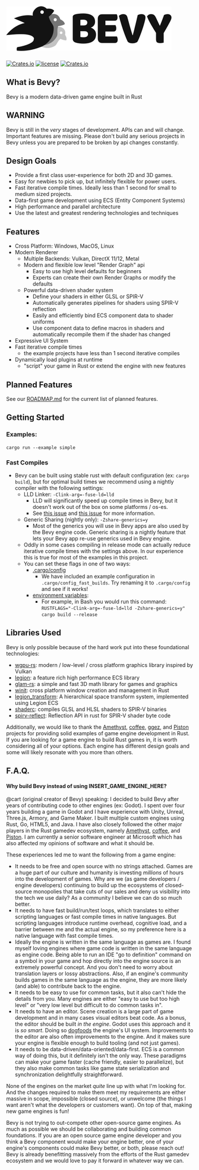 # ![Bevy](assets/temp_bevy_logo.png)
[![Crates.io](https://img.shields.io/crates/v/bevy.svg)](https://crates.io/crates/bevy)
[![license](https://img.shields.io/badge/license-MIT-blue.svg)](https://github.com/bevyengine/bevy/LICENSE)
[![Crates.io](https://img.shields.io/crates/d/bevy.svg)](https://crates.io/crates/bevy)

## What is Bevy?

Bevy is a modern data-driven game engine built in Rust

## WARNING

Bevy is still in the _very_ stages of development. APIs can and will change. Important features are missing. Please don't build any serious projects in Bevy unless you are prepared to be broken by api changes constantly.

## Design Goals

* Provide a first class user-experience for both 2D and 3D games.
* Easy for newbies to pick up, but infinitely flexible for power users.
* Fast iterative compile times. Ideally less than 1 second for small to medium sized projects.
* Data-first game development using ECS (Entity Component Systems)
* High performance and parallel architecture
* Use the latest and greatest rendering technologies and techniques

## Features

* Cross Platform: Windows, MacOS, Linux
* Modern Renderer
    * Multiple Backends: Vulkan, DirectX 11/12, Metal
    * Modern and flexible low level "Render Graph" api
        * Easy to use high level defaults for beginners 
        * Experts can create their own Render Graphs or modify the defaults
    * Powerful data-driven shader system
        * Define your shaders in either GLSL or SPIR-V
        * Automatically generates pipelines for shaders using SPIR-V reflection
        * Easily and efficiently bind ECS component data to shader uniforms
        * Use component data to define macros in shaders and automatically recompile them if the shader has changed
* Expressive UI System
* Fast iterative compile times
    * the example projects have less than 1 second iterative compiles
* Dynamically load plugins at runtime
    * "script" your game in Rust or extend the engine with new features

## Planned Features

See our [ROADMAP.md](ROADMAP.md) for the current list of planned features.

## Getting Started

### Examples:

```
cargo run --example simple
```

### Fast Compiles

* Bevy can be built using stable rust with default configuration (ex: ```cargo build```), but for optimal build times we recommend using a nightly compiler with the following settings:
    * LLD Linker: ```-Clink-arg=-fuse-ld=lld```
        * LLD will significantly speed up compile times in Bevy, but it doesn't work out of the box on some platforms / os-es.
        * See [this issue](https://github.com/rust-lang/rust/issues/39915) and [this issue](https://github.com/rust-gamedev/wg/issues/50) for more information.
    * Generic Sharing (nightly only): ```-Zshare-generics=y```
        * Most of the generics you will use in Bevy apps are also used by the Bevy engine code. Generic sharing is a nightly feature that lets your Bevy app re-use generics used in Bevy engine.
    * Oddly in some cases compiling in release mode can actually reduce iterative compile times with the settings above. In our experience this is true for most of the examples in this project.
    * You can set these flags in one of two ways:
        * [.cargo/config](https://doc.rust-lang.org/cargo/reference/config.html)
            * We have included an example configuration in ```.cargo/config_fast_builds```. Try renaming it to ```.cargo/config``` and see if it works!
        * [environment variables](https://doc.rust-lang.org/cargo/reference/environment-variables.html):
            * For example, in Bash you would run this command: ```RUSTFLAGS="-Clink-arg=-fuse-ld=lld -Zshare-generics=y" cargo build --release```

## Libraries Used

Bevy is only possible because of the hard work put into these foundational technologies:

* [wgpu-rs](https://github.com/gfx-rs/wgpu-rs): modern / low-level / cross platform graphics library inspired by Vulkan
* [legion](https://github.com/TomGillen/legion): a feature rich high performance ECS library
* [glam-rs](https://github.com/bitshifter/glam-rs): a simple and fast 3D math library for games and graphics
* [winit](https://github.com/rust-windowing/winit): cross platform window creation and management in Rust
* [legion_transform](https://github.com/AThilenius/legion_transform): A hierarchical space transform system, implemented using Legion ECS
* [shaderc](https://github.com/google/shaderc-rs): compiles GLSL and HLSL shaders to SPIR-V binaries
* [spirv-reflect](https://github.com/gwihlidal/spirv-reflect-rs): Reflection API in rust for SPIR-V shader byte code


Additionally, we would like to thank the [Amethyst](https://github.com/amethyst/amethyst), [coffee](https://github.com/hecrj/coffee), [ggez](https://github.com/ggez/ggez), and [Piston](https://github.com/PistonDevelopers/piston) projects for providing solid examples of game engine development in Rust. If you are looking for a game engine to build Rust games in, it is worth considering all of your options. Each engine has different design goals and some will likely resonate with you more than others. 

## F.A.Q.

#### Why build Bevy instead of using INSERT_GAME_ENGINE_HERE?

@cart (original creator of Bevy) speaking: I decided to build Bevy after years of contributing code to other engines (ex: Godot). I spent over four years building a game in Godot and I have experience with Unity, Unreal, Three.js, Armory, and Game Maker. I built multiple custom engines using Rust, Go, HTML5, and Java. I have also closely followed the other major players in the Rust gamedev ecosystem, namely [Amethyst](https://github.com/amethyst/amethyst), [coffee](https://github.com/hecrj/coffee), and [Piston](https://github.com/PistonDevelopers/piston). I am currently a senior software engineer at Microsoft which has also affected my opinions of software and what it should be.

These experiences led me to want the following from a game engine:

* It needs to be free and open source with no strings attached. Games are a huge part of our culture and humanity is investing _millions_ of hours into the development of games. Why are we (as game developers / engine developers) continuing to build up the ecosystems of closed-source monopolies that take cuts of our sales and deny us visibility into the tech we use daily? As a community I believe we can do so much better.
* It needs to have fast build/run/test loops, which translates to either scripting languages or fast compile times in native languages. But scripting languages introduce runtime overhead, cognitive load, and a barrier between me and the actual engine, so my preference here is a native language with fast compile times. 
* Ideally the engine is written in the same language as games are. I found myself loving engines where game code is written in the same language as engine code. Being able to run an IDE "go to definition" command on a symbol in your game and hop directly into the engine source is an extremely powerful concept. And you don't need to worry about translation layers or lossy abstractions. Also, if an engine's community builds games in the same language as the engine, they are more likely (and able) to contribute back to the engine.
* It needs to be easy to use for common tasks, but it also can't hide the details from you. Many engines are either "easy to use but too high level" or "very low level but difficult to do common tasks in".
* It needs to have an editor. Scene creation is a large part of game development and in many cases visual editors beat code. As a bonus, the editor should be built _in the engine_. Godot uses this approach and it is _so smart_. Doing so [dogfoods](https://en.wikipedia.org/wiki/Eating_your_own_dog_food) the engine's UI system. Improvements to the editor are also often improvements to the engine. And it makes sure your engine is flexible enough to build tooling (and not just games).
* It needs to be data-driven/data-oriented/data-first. ECS is a common way of doing this, but it definitely isn't the only way. These paradigms can make your game faster (cache friendly, easier to parallelize), but they also make common tasks like game state serialization and synchronization delightfully straightforward.

None of the engines on the market _quite_ line up with what I'm looking for. And the changes required to make them meet my requirements are either massive in scope, impossible (closed source), or unwelcome (the things I want aren't what the developers or customers want). On top of that, making new game engines is fun!

Bevy is not trying to out-compete other open-source game engines. As much as possible we should be collaborating and building common foundations. If you are an open source game engine developer and you think a Bevy component would make your engine better, one of your engine's components could make Bevy better, or both, please reach out! Bevy is already benefitting massively from the efforts of the Rust gamedev ecosystem and we would love to pay it forward in whatever way we can.